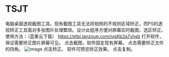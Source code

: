 # TSJT
电脑桌面透视截图工具。现有截图工具无法将拍照的不规则区域矫正，而PS的透视矫正工具面对多张图片处理繁琐。设计此程序方便对屏幕实时截图，选区矫正。
使用方法：（蓝奏云下载）
https://etbi.lanzoue.com/ivsKb2a7vhsb
打开软件，保证需要矫正图片屏幕可见。
点击截图，软件固定现有屏幕。
点击需要矫正文件的四角。
![image](https://github.com/user-attachments/assets/034665b2-5e61-4185-b085-575fdd977e65)
点击矫正。
软件可预览矫正效果。
点击复制。

